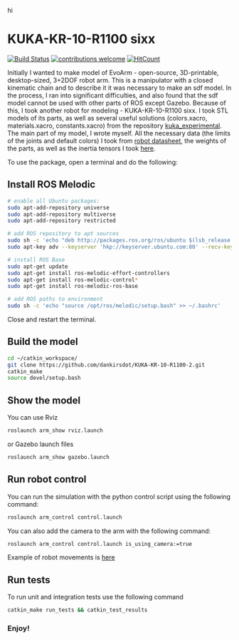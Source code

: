 hi
# KUKA-KR-10-R1100 sixx

[![Build Status](https://travis-ci.com/dankirsdot/KUKA-KR-10-R1100-sixx.svg?branch=badges)](https://travis-ci.com/dankirsdot/KUKA-KR-10-R1100-sixx)
[![contributions welcome](https://img.shields.io/badge/contributions-welcome-brightgreen.svg?style=flat)](https://github.com/dankirsdot/KUKA-KR-10-R1100-sixx/issues)
[![HitCount](http://hits.dwyl.io/dankirsdot/KUKA-KR-10-R1100-sixx.svg)](http://hits.dwyl.io/dankirsdot/KUKA-KR-10-R1100-sixx)

Initially I wanted to make model of EvoArm - open-source, 3D-printable, desktop-sized, 3+2DOF robot arm. This is a manipulator with a closed kinematic chain and to describe it it was necessary to make an sdf model. In the process, I ran into significant difficulties, and also found that the sdf model cannot be used with other parts of ROS except Gazebo. Because of this, I took another robot for modeling - KUKA-KR-10-R1100 sixx. I took STL models of its parts, as well as several useful solutions (colors.xacro, materials.xacro, constants.xacro) from the repository [kuka_experimental](https://github.com/ros-industrial/kuka_experimental). The main part of my model, I wrote myself. All the necessary data (the limits of the joints and default colors) I took from [robot datasheet](https://www.google.com/url?sa=t&rct=j&q=&esrc=s&source=web&cd=2&ved=2ahUKEwjyte-SyvbkAhVitIsKHffOCe0QFjABegQIABAC&url=https%3A%2F%2Fwww.kuka.com%2F-%2Fmedia%2Fkuka-downloads%2Fimported%2F48ec812b1b2947898ac2598aff70abc0%2Fspez_kr_agilus_sixx_en.pdf%3Frev%3D9d85bafa3245437884ad99be3a14732b%3Fmodified%3D1052831294&usg=AOvVaw0il71PLMTRAFlnoxJVXnOM), the weights of the parts, as well as the inertia tensors I took [here](https://dspace.cvut.cz/bitstream/handle/10467/69940/F3-BP-2017-Woller-David-automatic%20planning%20of%20robot%20motion.pdf).

To use the package, open a terminal and do the following:

## Install ROS Melodic

```bash
# enable all Ubuntu packages:
sudo apt-add-repository universe
sudo apt-add-repository multiverse
sudo apt-add-repository restricted

# add ROS repository to apt sources
sudo sh -c 'echo "deb http://packages.ros.org/ros/ubuntu $(lsb_release -sc) main" > /etc/apt/sources.list.d/ros-latest.list'
sudo apt-key adv --keyserver 'hkp://keyserver.ubuntu.com:80' --recv-key C1CF6E31E6BADE8868B172B4F42ED6FBAB17C654

# install ROS Base
sudo apt-get update
sudo apt-get install ros-melodic-effort-controllers
sudo apt-get install ros-melodic-control*
sudo apt-get install ros-melodic-ros-base

# add ROS paths to environment
sudo sh -c 'echo "source /opt/ros/melodic/setup.bash" >> ~/.bashrc'
```

Close and restart the terminal.

## Build the model

```bash
cd ~/catkin_workspace/
git clone https://github.com/dankirsdot/KUKA-KR-10-R1100-2.git
catkin_make
source devel/setup.bash
```

## Show the model

You can use Rviz
```bash
roslaunch arm_show rviz.launch
```
or Gazebo launch files
```bash
roslaunch arm_show gazebo.launch
```

## Run robot control

You can run the simulation with the python control script using the following command:
```bash
roslaunch arm_control control.launch
```

You can also add the camera to the arm with the following command:
```bash
roslaunch arm_control control.launch is_using_camera:=true
```

Example of robot movements is [here](https://youtu.be/r0B7GUYYAzM)

## Run tests

To run unit and integration tests use the following command
```bash
catkin_make run_tests && catkin_test_results
```


### Enjoy!
